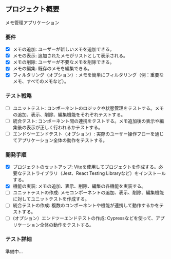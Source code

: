 ## プロジェクト概要

メモ管理アプリケーション

### 要件

- [x] メモの追加: ユーザーが新しいメモを追加できる。
- [x] メモの表示: 追加されたメモがリストとして表示される。
- [x] メモの削除: ユーザーが不要なメモを削除できる。
- [x] メモの編集: 既存のメモを編集できる。
- [x] フィルタリング（オプション）: メモを簡単にフィルタリング（例：重要なメモ、すべてのメモなど）。

### テスト戦略

- [ ] ユニットテスト: コンポーネントのロジックや状態管理をテストする。メモの追加、表示、削除、編集機能をそれぞれテストする。
- [ ] 統合テスト: コンポーネント間の連携をテストする。メモ追加後の表示や編集後の表示が正しく行われるかテストする。
- [ ] エンドツーエンドテスト（オプション）: 実際のユーザー操作フローを通じてアプリケーション全体の動作をテストする。

### 開発手順

- [x] プロジェクトのセットアップ: Viteを使用してプロジェクトを作成する。必要なテストライブラリ（Jest、React Testing Libraryなど）をインストールする。
- [x] 機能の実装: メモの追加、表示、削除、編集の各機能を実装する。
- [ ] ユニットテストの作成: メモコンポーネントの追加、表示、削除、編集機能に対してユニットテストを作成する。
- [ ] 統合テストの作成: 複数のコンポーネントや機能が連携して動作するかをテストする。
- [ ] (オプション）エンドツーエンドテストの作成: Cypressなどを使って、アプリケーション全体の動作をテストする。

### テスト詳細
準備中...
